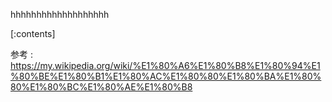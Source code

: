 

hhhhhhhhhhhhhhhhhhh
    
[:contents]

参考 : https://my.wikipedia.org/wiki/%E1%80%A6%E1%80%B8%E1%80%94%E1%80%BE%E1%80%B1%E1%80%AC%E1%80%80%E1%80%BA%E1%80%80%E1%80%BC%E1%80%AE%E1%80%B8



    